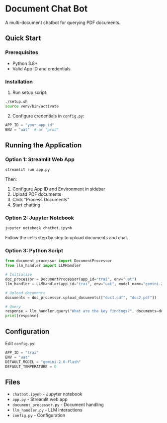 # Document Chat Bot

A multi-document chatbot for querying PDF documents.

## Quick Start

### Prerequisites
- Python 3.8+
- Valid App ID and credentials

### Installation

1. Run setup script:
```bash
./setup.sh
source venv/bin/activate
```

2. Configure credentials in `config.py`:
```python
APP_ID = "your_app_id"
ENV = "uat"  # or "prod"
```

## Running the Application

### Option 1: Streamlit Web App

```bash
streamlit run app.py
```

Then:
1. Configure App ID and Environment in sidebar
2. Upload PDF documents
3. Click "Process Documents"
4. Start chatting

### Option 2: Jupyter Notebook

```bash
jupyter notebook chatbot.ipynb
```

Follow the cells step by step to upload documents and chat.

### Option 3: Python Script

```python
from document_processor import DocumentProcessor
from llm_handler import LLMHandler

# Initialize
doc_processor = DocumentProcessor(app_id="trai", env="uat")
llm_handler = LLMHandler(app_id="trai", env="uat", model_name="gemini-2.0-flash")

# Upload documents
documents = doc_processor.upload_documents(["doc1.pdf", "doc2.pdf"])

# Query
response = llm_handler.query("What are the key findings?", documents=documents)
print(response)
```

## Configuration

Edit `config.py`:

```python
APP_ID = "trai"
ENV = "uat"
DEFAULT_MODEL = "gemini-2.0-flash"
DEFAULT_TEMPERATURE = 0
```

## Files

- `chatbot.ipynb` - Jupyter notebook
- `app.py` - Streamlit web app
- `document_processor.py` - Document handling
- `llm_handler.py` - LLM interactions
- `config.py` - Configuration

